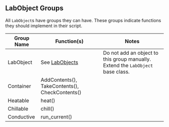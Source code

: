 ## LabObject Groups

All `LabObject`s have groups they can have. These groups indicate functions they should implement in their script.

| Group Name | Function(s) | Notes |
| ------------- | ------------- | ------------- |
| LabObject | See [LabObjects](/docs/reference/labobject.md) | Do not add an object to this group manually. Extend the `LabObject` base class. |
| Container | AddContents(), TakeContents(), CheckContents() | |
| Heatable | heat() | |
| Chillable | chill() | |
| Conductive | run_current() | |